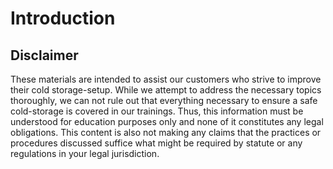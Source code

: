 # Introduction

## Disclaimer 

These materials are intended to assist our customers who strive to improve their cold storage-setup. While we attempt to address the necessary topics thoroughly, we can not rule out that everything necessary to ensure a safe cold-storage is covered in our trainings. Thus, this information must be understood for education purposes only and none of it constitutes any legal obligations.
This content is also not making any claims that the practices or procedures discussed suffice what might be required by statute or any regulations in your legal jurisdiction.
